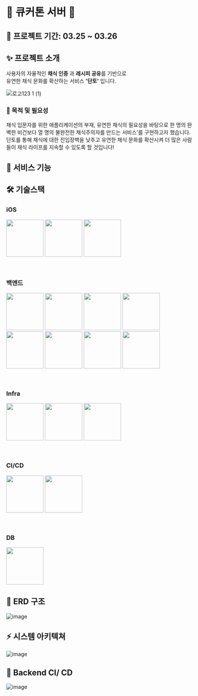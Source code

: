 # 🍅 큐커톤 서버 🍅
## 📆 프로젝트 기간: 03.25 ~ 03.26
## ✨ 프로젝트 소개
사용자의 자율적인 **채식 인증** 과 **레시피 공유**를 기반으로 <br/>
유연한 채식 문화를 확산하는 서비스 **'단토'** 입니다.

![로고123 1 (1)](https://user-images.githubusercontent.com/86006389/227743594-a6e76cc0-2f26-42de-8fa8-33c97d4b273e.png)

### 🎈 목적 및 필요성
채식 입문자를 위한 애플리케이션의 부재, 유연한 채식의 필요성을 바탕으로 한 명의 완벽한 비건보다 열 명의 불완전한 채식주의자를 만드는 서비스'를 구현하고자 했습니다. 
단토를 통해 채식에 대한 진입장벽을 낮추고 유연한 채식 문화를 확산시켜 더 많은 사람들이 채식 라이프를 지속할 수 있도록 할 것입니다!

## 📌 서비스 기능


## 🛠 기술스택
### iOS    
<img src="https://user-images.githubusercontent.com/86006389/227744129-f2813b6b-9125-40f4-8892-077df8d39a74.png" width="100" height="100"> <img src="https://user-images.githubusercontent.com/86006389/227744210-7046f7a1-553f-4829-8c19-feff8151b4bf.png" width="100" height="100"> <img src="https://user-images.githubusercontent.com/86006389/227744648-1291d5c2-0a45-4228-a1ea-0e3565901f84.png" width="100" height="100">

<br/>

### 백엔드
<img src="https://user-images.githubusercontent.com/86006389/227744379-202b608c-b7ba-45ed-825d-53b992c7f2e7.png" width="100" height="100"> <img src="https://user-images.githubusercontent.com/86006389/227744403-0d7eacd3-880b-4bf7-985a-dda34dd14119.png" height="100" width="100"> <img src="https://user-images.githubusercontent.com/86006389/227744453-3f44d2ba-8c6f-4bb2-9eb4-d6f38afe596e.png" width="100" height="100"> <img src="https://user-images.githubusercontent.com/86006389/227744490-f90765ee-069e-4228-87f6-4e5548429e9a.png" width="100" height="100"> <img src="https://user-images.githubusercontent.com/86006389/227744585-097ef33a-1080-4b66-9c0e-d595e1386450.png" width="100" height="100"> <img src="https://user-images.githubusercontent.com/86006389/227744453-3f44d2ba-8c6f-4bb2-9eb4-d6f38afe596e.png" width="100" height="100"> <img src="https://user-images.githubusercontent.com/86006389/227744671-8d6ba503-90a6-4d8b-a7dc-569159f87ba8.png" width="100" height="100"> <img src="https://user-images.githubusercontent.com/86006389/227744693-0099651d-92fd-4afd-9170-ed63292d9848.png" width="100" height="100">

<br/>

### Infra
<img src="https://user-images.githubusercontent.com/86006389/227744726-719cf471-f311-425b-b60b-45cb1be92b58.png" width="100" height="100"> <img src="https://user-images.githubusercontent.com/86006389/227744738-162c909e-112e-4ea7-98fa-96c02a3d7152.png" width="100" height="100"> <img src="https://user-images.githubusercontent.com/86006389/227744887-e1915ab4-d789-4067-9723-38bf90cbb928.png" height="100">

<br/>

### CI/CD
<img src="https://user-images.githubusercontent.com/86006389/227744800-61be1fe2-fab4-4a71-8c65-0296f67546a9.png" width="100" height="100"> <img src="https://user-images.githubusercontent.com/86006389/227744820-0bec1ec8-1c7f-49c0-92c1-cd7594fa0f2c.png" width="100" height="100">

<br/>

### DB
<img src="https://user-images.githubusercontent.com/86006389/227744846-fc67abe6-6799-4540-a1d7-6c748830977f.png" height="100">

## 📃 ERD 구조
![image](https://user-images.githubusercontent.com/86006389/227745008-94d94901-4ca4-4f79-ad75-53bafa26ec1b.png)


## ⚡️ 시스템 아키텍쳐
![image](https://user-images.githubusercontent.com/86006389/227745642-cfe9a46a-b08a-4015-80b4-651b3f0138f3.png)


## 🚙 Backend CI/ CD
![image](https://user-images.githubusercontent.com/86006389/227745679-904dc6e0-3600-4c4a-9064-b459f23fad99.png)
